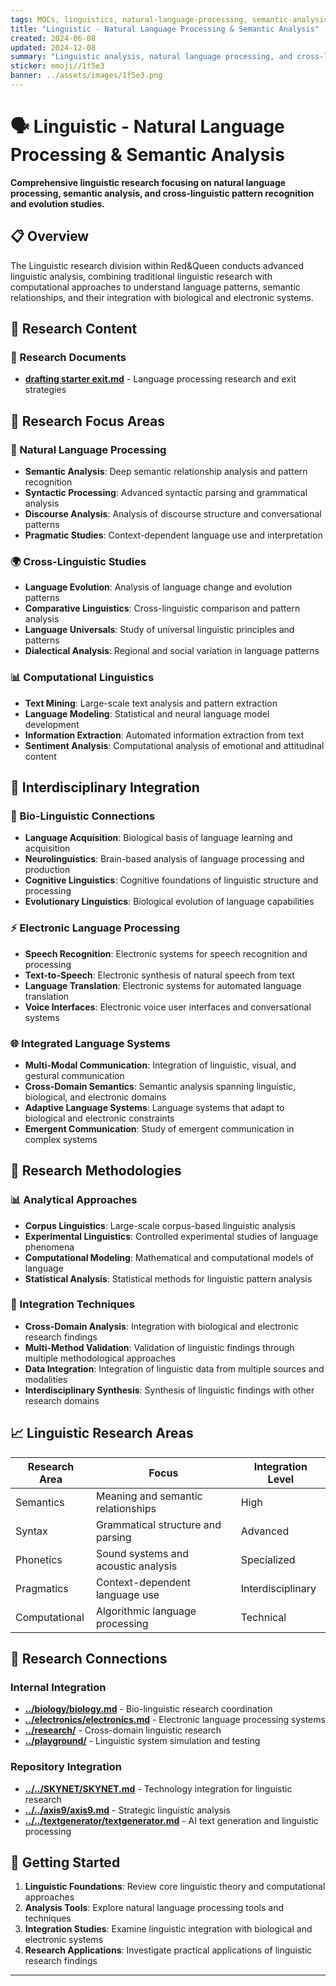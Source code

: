 ```yaml
---
tags: MOCs, linguistics, natural-language-processing, semantic-analysis, cross-linguistic
title: "Linguistic - Natural Language Processing & Semantic Analysis"
created: 2024-06-08
updated: 2024-12-08
summary: "Linguistic analysis, natural language processing, and cross-linguistic pattern studies"
sticker: emoji//1f5e3
banner: ../assets/images/1f5e3.png
---
```


# 🗣️ Linguistic - Natural Language Processing & Semantic Analysis

**Comprehensive linguistic research focusing on natural language processing, semantic analysis, and cross-linguistic pattern recognition and evolution studies.**

## 📋 Overview

The Linguistic research division within Red&Queen conducts advanced linguistic analysis, combining traditional linguistic research with computational approaches to understand language patterns, semantic relationships, and their integration with biological and electronic systems.

## 📂 Research Content

### 📝 Research Documents
- **[drafting starter exit.md](drafting%20starter%20exit.md)** - Language processing research and exit strategies

## 🎯 Research Focus Areas

### 🧠 Natural Language Processing
- **Semantic Analysis**: Deep semantic relationship analysis and pattern recognition
- **Syntactic Processing**: Advanced syntactic parsing and grammatical analysis
- **Discourse Analysis**: Analysis of discourse structure and conversational patterns
- **Pragmatic Studies**: Context-dependent language use and interpretation

### 🌍 Cross-Linguistic Studies
- **Language Evolution**: Analysis of language change and evolution patterns
- **Comparative Linguistics**: Cross-linguistic comparison and pattern analysis
- **Language Universals**: Study of universal linguistic principles and patterns
- **Dialectical Analysis**: Regional and social variation in language patterns

### 📊 Computational Linguistics
- **Text Mining**: Large-scale text analysis and pattern extraction
- **Language Modeling**: Statistical and neural language model development
- **Information Extraction**: Automated information extraction from text
- **Sentiment Analysis**: Computational analysis of emotional and attitudinal content

## 🔄 Interdisciplinary Integration

### 🧬 Bio-Linguistic Connections
- **Language Acquisition**: Biological basis of language learning and acquisition
- **Neurolinguistics**: Brain-based analysis of language processing and production
- **Cognitive Linguistics**: Cognitive foundations of linguistic structure and processing
- **Evolutionary Linguistics**: Biological evolution of language capabilities

### ⚡ Electronic Language Processing
- **Speech Recognition**: Electronic systems for speech recognition and processing
- **Text-to-Speech**: Electronic synthesis of natural speech from text
- **Language Translation**: Electronic systems for automated language translation
- **Voice Interfaces**: Electronic voice user interfaces and conversational systems

### 🌐 Integrated Language Systems
- **Multi-Modal Communication**: Integration of linguistic, visual, and gestural communication
- **Cross-Domain Semantics**: Semantic analysis spanning linguistic, biological, and electronic domains
- **Adaptive Language Systems**: Language systems that adapt to biological and electronic constraints
- **Emergent Communication**: Study of emergent communication in complex systems

## 🔬 Research Methodologies

### 📊 Analytical Approaches
- **Corpus Linguistics**: Large-scale corpus-based linguistic analysis
- **Experimental Linguistics**: Controlled experimental studies of language phenomena
- **Computational Modeling**: Mathematical and computational models of language
- **Statistical Analysis**: Statistical methods for linguistic pattern analysis

### 🧪 Integration Techniques
- **Cross-Domain Analysis**: Integration with biological and electronic research findings
- **Multi-Method Validation**: Validation of linguistic findings through multiple methodological approaches
- **Data Integration**: Integration of linguistic data from multiple sources and modalities
- **Interdisciplinary Synthesis**: Synthesis of linguistic findings with other research domains

## 📈 Linguistic Research Areas

| Research Area | Focus | Integration Level |
|---------------|-------|-------------------|
| Semantics | Meaning and semantic relationships | High |
| Syntax | Grammatical structure and parsing | Advanced |
| Phonetics | Sound systems and acoustic analysis | Specialized |
| Pragmatics | Context-dependent language use | Interdisciplinary |
| Computational | Algorithmic language processing | Technical |

## 🔗 Research Connections

### Internal Integration
- **[../biology/biology.md](../biology/biology.md)** - Bio-linguistic research coordination
- **[../electronics/electronics.md](../electronics/electronics.md)** - Electronic language processing systems
- **[../research/](../research/)** - Cross-domain linguistic research
- **[../playground/](../playground/)** - Linguistic system simulation and testing

### Repository Integration
- **[../../SKYNET/SKYNET.md](../../SKYNET/SKYNET.md)** - Technology integration for linguistic research
- **[../../axis9/axis9.md](../../axis9/axis9.md)** - Strategic linguistic analysis
- **[../../textgenerator/textgenerator.md](../../textgenerator/textgenerator.md)** - AI text generation and linguistic processing

## 🚀 Getting Started

1. **Linguistic Foundations**: Review core linguistic theory and computational approaches
2. **Analysis Tools**: Explore natural language processing tools and techniques
3. **Integration Studies**: Examine linguistic integration with biological and electronic systems
4. **Research Applications**: Investigate practical applications of linguistic research findings

---

```folder-index-content
```
<!-- D75F8F16 -->